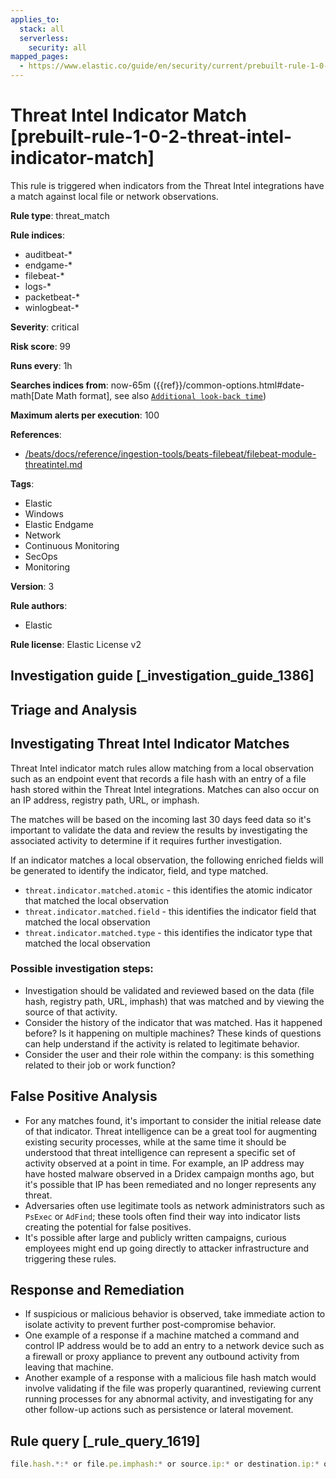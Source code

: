 ```yaml
---
applies_to:
  stack: all
  serverless:
    security: all
mapped_pages:
  - https://www.elastic.co/guide/en/security/current/prebuilt-rule-1-0-2-threat-intel-indicator-match.html
---
```


# Threat Intel Indicator Match [prebuilt-rule-1-0-2-threat-intel-indicator-match]

This rule is triggered when indicators from the Threat Intel integrations have a match against local file or network observations.

**Rule type**: threat_match

**Rule indices**:

* auditbeat-*
* endgame-*
* filebeat-*
* logs-*
* packetbeat-*
* winlogbeat-*

**Severity**: critical

**Risk score**: 99

**Runs every**: 1h

**Searches indices from**: now-65m ({{ref}}/common-options.html#date-math[Date Math format], see also [`Additional look-back time`](docs-content://solutions/security/detect-and-alert/create-detection-rule.md#rule-schedule))

**Maximum alerts per execution**: 100

**References**:

* [/beats/docs/reference/ingestion-tools/beats-filebeat/filebeat-module-threatintel.md](beats://docs/reference/filebeat/filebeat-module-threatintel.md)

**Tags**:

* Elastic
* Windows
* Elastic Endgame
* Network
* Continuous Monitoring
* SecOps
* Monitoring

**Version**: 3

**Rule authors**:

* Elastic

**Rule license**: Elastic License v2

## Investigation guide [_investigation_guide_1386]

## Triage and Analysis

## Investigating Threat Intel Indicator Matches

Threat Intel indicator match rules allow matching from a local observation such as an endpoint event that records a file
hash with an entry of a file hash stored within the Threat Intel integrations. Matches can also occur on
an IP address, registry path, URL, or imphash.

The matches will be based on the incoming last 30 days feed data so it's important to validate the data and review the results by
investigating the associated activity to determine if it requires further investigation.

If an indicator matches a local observation, the following enriched fields will be generated to identify the indicator, field, and type matched.

- `threat.indicator.matched.atomic` - this identifies the atomic indicator that matched the local observation
- `threat.indicator.matched.field` - this identifies the indicator field that matched the local observation
- `threat.indicator.matched.type` - this identifies the indicator type that matched the local observation

### Possible investigation steps:
- Investigation should be validated and reviewed based on the data (file hash, registry path, URL, imphash) that was matched
and by viewing the source of that activity.
- Consider the history of the indicator that was matched. Has it happened before? Is it happening on multiple machines?
These kinds of questions can help understand if the activity is related to legitimate behavior.
- Consider the user and their role within the company: is this something related to their job or work function?

## False Positive Analysis
- For any matches found, it's important to consider the initial release date of that indicator. Threat intelligence can
be a great tool for augmenting existing security processes, while at the same time it should be understood that threat
intelligence can represent a specific set of activity observed at a point in time. For example, an IP address
may have hosted malware observed in a Dridex campaign months ago, but it's possible that IP has been remediated and
no longer represents any threat.
- Adversaries often use legitimate tools as network administrators such as `PsExec` or `AdFind`; these tools often find their
way into indicator lists creating the potential for false positives.
- It's possible after large and publicly written campaigns, curious employees might end up going directly to attacker infrastructure and triggering these rules.

## Response and Remediation
- If suspicious or malicious behavior is observed, take immediate action to isolate activity to prevent further
post-compromise behavior.
- One example of a response if a machine matched a command and control IP address would be to add an entry to a network
device such as a firewall or proxy appliance to prevent any outbound activity from leaving that machine.
- Another example of a response with a malicious file hash match would involve validating if the file was properly quarantined,
reviewing current running processes for any abnormal activity, and investigating for any other follow-up actions such as persistence or lateral movement.

## Rule query [_rule_query_1619]

```js
file.hash.*:* or file.pe.imphash:* or source.ip:* or destination.ip:* or url.full:* or registry.path:*
```


